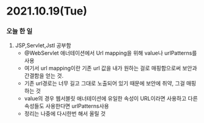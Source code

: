# 2021.10.19(Tue)
### 오늘 한 일 
1. JSP,Servlet,Jstl 공부함
   * @WebServlet 애너테이션에서 Url mapping을 위해 value나 urlPatterns를 사용
   * 여기서 url mapping이란 기존 url 값을 내가 원하는 걸로 매핑함으로써 보안과 간결함을 얻는 것.
   * 기존 url경로는 너무 길고 그대로 노출되어 있기 때문에 보안에 취약, 그걸 매핑하는 것
   * value의 경우 웹서블릿 애너테이션에 유일한 속성이 URL이라면 사용하고 다른 속성들도 사용한다면 urlPatterns사용
   * 정리는 나중에 다시한번 해서 올릴 것
